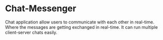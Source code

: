 # Chat-Messenger

Chat application allow users to communicate with each other in real-time.
<br>
Where the messages are getting exchanged in real-time. It can run multiple client-server chats easily.
